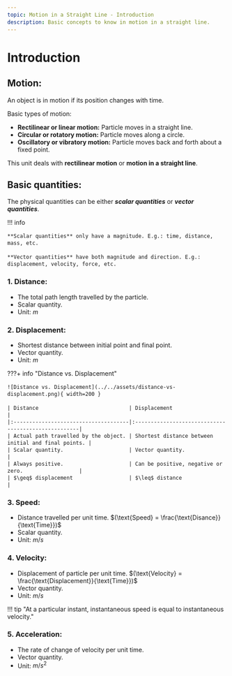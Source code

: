 ```yaml
---
topic: Motion in a Straight Line - Introduction
description: Basic concepts to know in motion in a straight line.
---
```


# Introduction

## Motion:

An object is in motion if its position changes with time.

Basic types of motion:

- **Rectilinear or linear motion:** Particle moves in a straight line.
- **Circular or rotatory motion:** Particle moves along a circle.
- **Oscillatory or vibratory motion:** Particle moves back and forth about a fixed point.

This unit deals with **rectilinear motion** or **motion in a straight line**.

## Basic quantities:

The physical quantities can be either **_scalar quantities_** or **_vector quantities_**.

!!! info

    **Scalar quantities** only have a magnitude. E.g.: time, distance, mass, etc.

    **Vector quantities** have both magnitude and direction. E.g.: displacement, velocity, force, etc.

### 1. Distance:

- The total path length travelled by the particle.
- Scalar quantity.
- Unit: $m$

### 2. Displacement:

- Shortest distance between initial point and final point.
- Vector quantity.
- Unit: $m$

???+ info "Distance vs. Displacement"

    ![Distance vs. Displacement](../../assets/distance-vs-displacement.png){ width=200 }

    | Distance                             | Displacement                                        |
    |:-------------------------------------|:----------------------------------------------------|
    | Actual path travelled by the object. | Shortest distance between initial and final points. |
    | Scalar quantity.                     | Vector quantity.                                    |
    | Always positive.                     | Can be positive, negative or zero.                  |
    | $\geq$ displacement                  | $\leq$ distance                                     |

### 3. Speed:

- Distance travelled per unit time.
  $(\text{Speed} = \frac{\text{Disance}}{\text{Time}})$
- Scalar quantity.
- Unit: $m/s$

### 4. Velocity:

- Displacement of particle per unit time.
  $(\text{Velocity} = \frac{\text{Displacement}}{\text{Time}})$
- Vector quantity.
- Unit: $m/s$

!!! tip "At a particular instant, instantaneous speed is equal to instantaneous velocity."

### 5. Acceleration:

- The rate of change of velocity per unit time.
- Vector quantity.
- Unit: $m/s^2$
